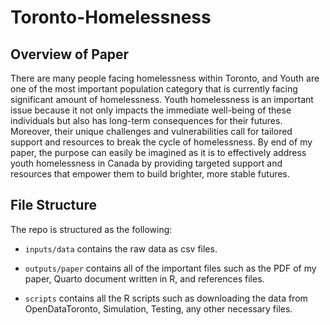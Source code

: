 # Toronto-Homelessness

## Overview of Paper

There are many people facing homelessness within Toronto, and Youth are one of the most important population category that is currently facing significant amount of homelessness. Youth homelessness is an important issue because it not only impacts the immediate well-being of these individuals but also has long-term consequences for their futures. Moreover, their unique challenges and vulnerabilities call for tailored support and resources to break the cycle of homelessness. By end of my paper, the purpose can easily be imagined as it is to effectively address youth homelessness in Canada by providing targeted support and resources that empower them to build brighter, more stable futures.


## File Structure

The repo is structured as the following:

-   `inputs/data` contains the raw data as csv files.

-   `outputs/paper` contains all of the important files such as the PDF of my paper, Quarto document written in R, and references files.

-   `scripts` contains all the R scripts such as downloading the data from OpenDataToronto, Simulation, Testing, any other necessary files.